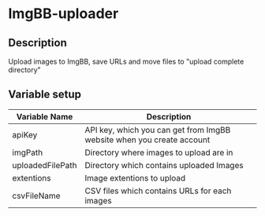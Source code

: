 # ImgBB-uploader

## Description
Upload images to ImgBB, save URLs and move files to "upload complete directory"

## Variable setup
| Variable Name | Description  |
|---|---|
| apiKey | API key, which you can get from ImgBB website when you create account  |
| imgPath | Directory where images to upload are in  |
| uploadedFilePath  | Directory which contains uploaded Images  |
| extentions  | Image extentions to upload  |
| csvFileName  | CSV files which contains URLs for each images  |

